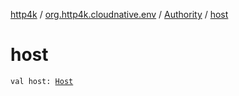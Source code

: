 [http4k](../../index.md) / [org.http4k.cloudnative.env](../index.md) / [Authority](index.md) / [host](./host.md)

# host

`val host: `[`Host`](../-host/index.md)
